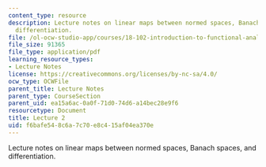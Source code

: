 ```yaml
---
content_type: resource
description: Lecture notes on linear maps between normed spaces, Banach spaces, and
  differentiation.
file: /ol-ocw-studio-app/courses/18-102-introduction-to-functional-analysis-spring-2009/f6bafe548c6a7c70e8c415af04ea370e_MIT18_102s09_lec02.pdf
file_size: 91365
file_type: application/pdf
learning_resource_types:
- Lecture Notes
license: https://creativecommons.org/licenses/by-nc-sa/4.0/
ocw_type: OCWFile
parent_title: Lecture Notes
parent_type: CourseSection
parent_uid: ea15a6ac-0a0f-71d0-74d6-a14bec28e9f6
resourcetype: Document
title: Lecture 2
uid: f6bafe54-8c6a-7c70-e8c4-15af04ea370e
---
```

Lecture notes on linear maps between normed spaces, Banach spaces, and differentiation.